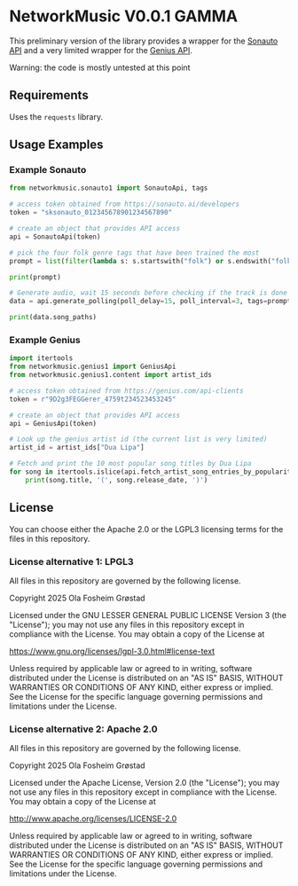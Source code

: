 # NetworkMusic V0.0.1 GAMMA

This preliminary version of the library provides a wrapper for the
[Sonauto API](https://sonauto.ai/developers) and a very limited wrapper for the
[Genius API](https://genius.com/developers).

Warning: the code is mostly untested at this point


## Requirements

Uses the `requests` library.


## Usage Examples

### Example Sonauto

```python
from networkmusic.sonauto1 import SonautoApi, tags

# access token obtained from https://sonauto.ai/developers
token = "sksonauto_012345678901234567890"

# create an object that provides API access
api = SonautoApi(token)

# pick the four folk genre tags that have been trained the most
prompt = list(filter(lambda s: s.startswith("folk") or s.endswith("folk"), tags.all))[:4]

print(prompt)

# Generate audio, wait 15 seconds before checking if the track is done
data = api.generate_polling(poll_delay=15, poll_interval=3, tags=prompt, instrumental=True)

print(data.song_paths)
```


### Example Genius

```python
import itertools
from networkmusic.genius1 import GeniusApi
from networkmusic.genius1.content import artist_ids

# access token obtained from https://genius.com/api-clients
token = r"9D2g3FEGGerer_4759t234523453245"

# create an object that provides API access
api = GeniusApi(token)

# Look up the genius artist id (the current list is very limited)
artist_id = artist_ids["Dua Lipa"]

# Fetch and print the 10 most popular song titles by Dua Lipa
for song in itertools.islice(api.fetch_artist_song_entries_by_popularity(artist_id), 10):
    print(song.title, '(', song.release_date, ')')
```


## License

You can choose either the Apache 2.0 or the LGPL3 licensing terms for the files in this repository.

### License alternative 1: LPGL3
All files in this repository are governed by the following license.

Copyright 2025 Ola Fosheim Grøstad

Licensed under the GNU LESSER GENERAL PUBLIC LICENSE Version 3 (the "License");
you may not use any files in this repository except in compliance with the License.
You may obtain a copy of the License at

https://www.gnu.org/licenses/lgpl-3.0.html#license-text

Unless required by applicable law or agreed to in writing, software
distributed under the License is distributed on an "AS IS" BASIS,
WITHOUT WARRANTIES OR CONDITIONS OF ANY KIND, either express or implied.
See the License for the specific language governing permissions and
limitations under the License.

### License alternative 2: Apache 2.0
All files in this repository are governed by the following license.

Copyright 2025 Ola Fosheim Grøstad

Licensed under the Apache License, Version 2.0 (the "License");
you may not use any files in this repository except in compliance with the License.
You may obtain a copy of the License at

http://www.apache.org/licenses/LICENSE-2.0

Unless required by applicable law or agreed to in writing, software
distributed under the License is distributed on an "AS IS" BASIS,
WITHOUT WARRANTIES OR CONDITIONS OF ANY KIND, either express or implied.
See the License for the specific language governing permissions and
limitations under the License.
